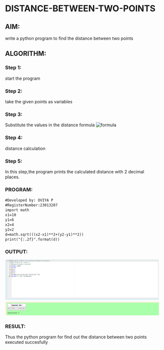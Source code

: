 # DISTANCE-BETWEEN-TWO-POINTS

## AIM:
write a python program to find the distance between two points

## ALGORITHM:
### Step 1: 
start the program
### Step 2: 
take the given points as variables
### Step 3: 
Substitute the values in the distance formula  ![formula](/formula.JPG)
### Step 4: 
distance calculation

### Step 5: 
In this step,the program prints the calculated distance with 2 decimal places.
### PROGRAM:
```#Program to find the distance between two points.
#Developed by: OVIYA P
#RegisterNumber:23013207
import math
x1=10
y1=6
x2=4
y2=2
d=math.sqrt(((x2-x1)**2+(y2-y1)**2))
print("{:.2f}".format(d))
```
  


### OUTPUT:
![output](image.png)


### RESULT:
Thus the python program for find out the distance between two points executed succesfully
